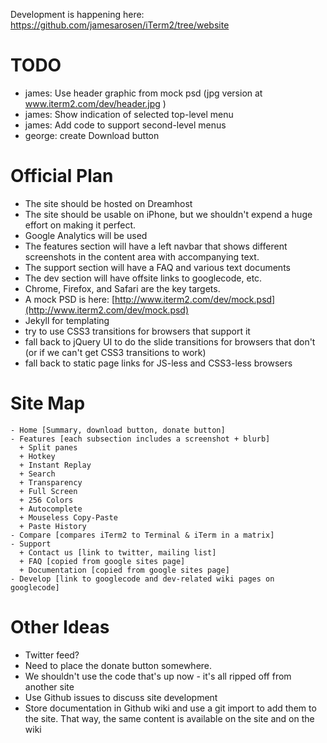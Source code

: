 Development is happening here: https://github.com/jamesarosen/iTerm2/tree/website

# TODO #
  * james: Use header graphic from mock psd (jpg version at www.iterm2.com/dev/header.jpg )
  * james: Show indication of selected top-level menu
  * james: Add code to support second-level menus
  * george: create Download button

# Official Plan #
  * The site should be hosted on Dreamhost
  * The site should be usable on iPhone, but we shouldn't expend a huge effort on making it perfect.
  * Google Analytics will be used
  * The features section will have a left navbar that shows different screenshots in the content area with accompanying text.
  * The support section will have a FAQ and various text documents
  * The dev section will have offsite links to googlecode, etc.
  * Chrome, Firefox, and Safari are the key targets.
  * A mock PSD is here: [http://www.iterm2.com/dev/mock.psd](http://www.iterm2.com/dev/mock.psd)
  * Jekyll for templating
  * try to use CSS3 transitions for browsers that support it
  * fall back to jQuery UI to do the slide transitions for browsers that don't (or if we can't get CSS3 transitions to work)
  * fall back to static page links for JS-less and CSS3-less browsers

# Site Map #
```
- Home [Summary, download button, donate button]
- Features [each subsection includes a screenshot + blurb]
  + Split panes
  + Hotkey
  + Instant Replay
  + Search
  + Transparency
  + Full Screen
  + 256 Colors
  + Autocomplete
  + Mouseless Copy-Paste
  + Paste History
- Compare [compares iTerm2 to Terminal & iTerm in a matrix]
- Support
  + Contact us [link to twitter, mailing list]
  + FAQ [copied from google sites page]
  + Documentation [copied from google sites page]
- Develop [link to googlecode and dev-related wiki pages on googlecode]
```

# Other Ideas #
  * Twitter feed?
  * Need to place the donate button somewhere.
  * We shouldn't use the code that's up now - it's all ripped off from another site
  * Use Github issues to discuss site development
  * Store documentation in Github wiki and use a git import to add them to the site. That way, the same content is available on the site and on the wiki